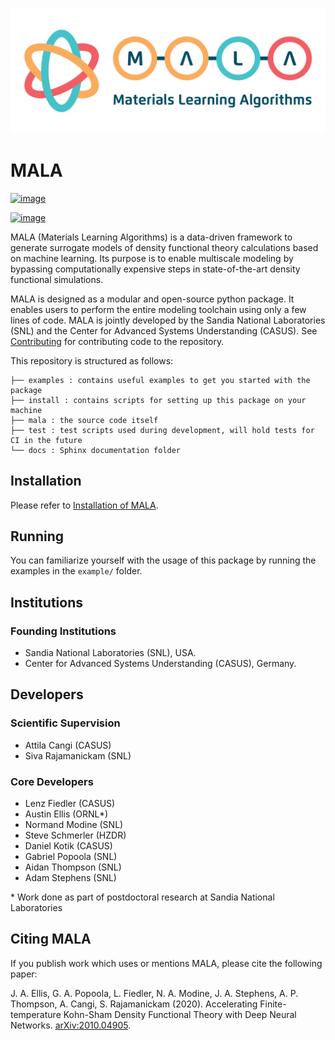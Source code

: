 ![image](./docs/source/img/logos/mala_horizontal.png)

# MALA

[![image](https://github.com/mala-project/mala/actions/workflows/gh-pages.yml/badge.svg)](https://mala-project.github.io/mala/)

[![image](https://img.shields.io/badge/License-BSD%203--Clause-blue.svg)](https://opensource.org/licenses/BSD-3-Clause)


MALA (Materials Learning Algorithms) is a data-driven framework to generate surrogate models of density functional theory calculations based on machine learning. Its purpose is to enable multiscale modeling by bypassing computationally expensive steps in state-of-the-art density functional simulations.

MALA is designed as a modular and open-source python package. It enables users to perform the entire modeling toolchain using only a few lines of code. MALA is jointly developed by the Sandia National Laboratories (SNL) and the Center for Advanced Systems Understanding (CASUS). See [Contributing](docs/source/CONTRIBUTE.md) for contributing code to the repository.

This repository is structured as follows:
```
├── examples : contains useful examples to get you started with the package
├── install : contains scripts for setting up this package on your machine
├── mala : the source code itself
├── test : test scripts used during development, will hold tests for CI in the future
└── docs : Sphinx documentation folder
```

## Installation

Please refer to [Installation of MALA](docs/source/install/README.md).

## Running

You can familiarize yourself with the usage of this package by running
the examples in the `example/` folder.

## Institutions
### Founding Institutions

- Sandia National Laboratories (SNL), USA.
- Center for Advanced Systems Understanding (CASUS), Germany.

## Developers
### Scientific Supervision
- Attila Cangi (CASUS)
- Siva Rajamanickam (SNL)

### Core Developers
- Lenz Fiedler (CASUS)
- Austin Ellis (ORNL*)
- Normand Modine (SNL)
- Steve Schmerler (HZDR)
- Daniel Kotik (CASUS)
- Gabriel Popoola (SNL)
- Aidan Thompson (SNL)
- Adam Stephens (SNL)

\* Work done as part of postdoctoral research at Sandia National Laboratories


## Citing MALA

If you publish work which uses or mentions MALA, please cite the following paper:

J. A. Ellis, G. A. Popoola, L. Fiedler, N. A. Modine, J. A. Stephens, A. P. Thompson, 
A. Cangi, S. Rajamanickam (2020). Accelerating Finite-temperature
Kohn-Sham Density Functional Theory with Deep Neural Networks.
[arXiv:2010.04905](https://arxiv.org/abs/2010.04905).
